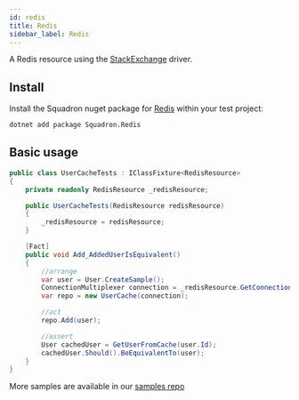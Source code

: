 ```yaml
---
id: redis
title: Redis
sidebar_label: Redis
---
```


A Redis resource using the [StackExchange](https://stackexchange.github.io/StackExchange.Redis/) driver.

## Install

Install the Squadron nuget package for [Redis](https://redis.io/) within your test project:

```bash
dotnet add package Squadron.Redis
```

## Basic usage

```csharp
public class UserCacheTests : IClassFixture<RedisResource>
{
    private readonly RedisResource _redisResource;

    public UserCacheTests(RedisResource redisResource)
    {
        _redisResource = redisResource;
    }

    [Fact]
    public void Add_AddedUserIsEquivalent()
    {
        //arrange
        var user = User.CreateSample();
        ConnectionMultiplexer connection = _redisResource.GetConnection();
        var repo = new UserCache(connection);

        //act
        repo.Add(user);

        //assert
        User cachedUser = GetUserFromCache(user.Id);
        cachedUser.Should().BeEquivalentTo(user);
    }
}
```

More samples are available in our [samples repo](https://github.com/SwissLife-OSS/squadron/tree/master/src/samples/redis)
